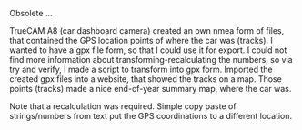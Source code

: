 Obsolete ...

TrueCAM A8 (car dashboard camera) created an own nmea form of files, that contained the GPS location points of where the car was (tracks). I wanted to have a gpx file form, so that I could use it for export.
I could not find more information about transforming-recalculating the numbers, so via try and verify, I made a script to transform into gpx form. 
Imported the created gpx files into a website, that showed the tracks on a map. Those points (tracks) made a nice end-of-year summary map, where the car was.



Note that a recalculation was required. Simple copy paste of strings/numbers from text put the GPS coordinations to a different location.

